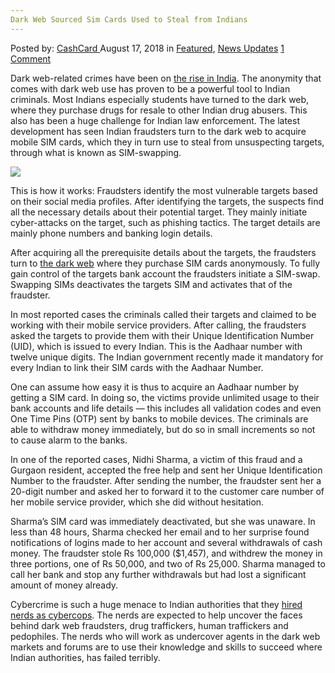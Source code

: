 ```yaml
---
Dark Web Sourced Sim Cards Used to Steal from Indians
---
```

<article class="post-listing post-26540 post type-post status-publish format-standard has-post-thumbnail hentry 
 tag-cards tag-dark tag-indians tag-sim tag-sourced tag-steal tag-web">
<div class="post-inner">
<span>Posted by: <a href="https://www.deepdotweb.com/author/cashcard/" title="">CashCard </a></span>
<span>August 17, 2018</span>
<span>in <a href="https://www.deepdotweb.com/category/deepdot-news/" rel="category tag">Featured</a>, <a href="https://www.deepdotweb.com/category/news-updates/" rel="category tag">News Updates</a></span>
<span><a href="https://www.deepdotweb.com/2018/08/17/dark-web-sourced-sim-cards-used-to-steal-from-indians/#comments">1 Comment</a></span>


<p>Dark web-related crimes have been on <a href="https://www.deepdotweb.com/2018/04/09/indian-sc-judge-states-the-need-to-regulate-the-cyber-sector-in-wake-of-dark-web-growth/">the rise in India</a>. The anonymity that comes with dark web use has proven to be a powerful tool to Indian criminals. Most Indians especially students have turned to the dark web, where they purchase drugs for resale to other Indian drug abusers. This also has been a huge challenge for Indian law enforcement. The latest development has seen Indian fraudsters turn to the dark web to acquire mobile SIM cards, which they in turn use to steal from unsuspecting targets, through what is known as SIM-swapping.</p>
<p><img class="wp-image-26549" src="/imgs/2018/08/word-image-24.jpeg" srcset="/imgs/2018/08/word-image-24.jpeg 375w, /imgs/2018/08/word-image-24-300x160.jpeg 300w" sizes="(max-width: 375px) 100vw, 375px" /></p>
<p>This is how it works: Fraudsters identify the most vulnerable targets based on their social media profiles. After identifying the targets, the suspects find all the necessary details about their potential target. They mainly initiate cyber-attacks on the target, such as phishing tactics. The target details are mainly phone numbers and banking login details.</p>
<p>After acquiring all the prerequisite details about the targets, the fraudsters turn to <a href="https://www.deepdotweb.com/tag/dark/">the dark web</a> where they purchase SIM cards anonymously. To fully gain control of the targets bank account the fraudsters initiate a SIM-swap. Swapping SIMs deactivates the targets SIM and activates that of the fraudster.</p>
<p>In most reported cases the criminals called their targets and claimed to be working with their mobile service providers. After calling, the fraudsters asked the targets to provide them with their Unique Identification Number (UID), which is issued to every Indian. This is the Aadhaar number with twelve unique digits. The Indian government recently made it mandatory for every Indian to link their SIM cards with the Aadhaar Number.</p>
<p>One can assume how easy it is thus to acquire an Aadhaar number by getting a SIM card. In doing so, the victims provide unlimited usage to their bank accounts and life details &#8212; this includes all validation codes and even One Time Pins (OTP) sent by banks to mobile devices. The criminals are able to withdraw money immediately, but do so in small increments so not to cause alarm to the banks.</p>
<p><a id="post-26540-_gjdgxs"></a> In one of the reported cases, Nidhi Sharma, a victim of this fraud and a Gurgaon resident, accepted the free help and sent her Unique Identification Number to the fraudster. After sending the number, the fraudster sent her a 20-digit number and asked her to forward it to the customer care number of her mobile service provider, which she did without hesitation.</p>
<p>Sharma’s SIM card was immediately deactivated, but she was unaware. In less than 48 hours, Sharma checked her email and to her surprise found notifications of logins made to her account and several withdrawals of cash money. The fraudster stole Rs 100,000 ($1,457), and withdrew the money in three portions, one of Rs 50,000, and two of Rs 25,000. Sharma managed to call her bank and stop any further withdrawals but had lost a significant amount of money already.</p>
<p>Cybercrime is such a huge menace to Indian authorities that they <a href="https://www.deepdotweb.com/2018/07/01/india-government-to-hire-nerds-as-policemen-in-fight-against-cybercriminals/">hired nerds as cybercops</a>. The nerds are expected to help uncover the faces behind dark web fraudsters, drug traffickers, human traffickers and pedophiles. The nerds who will work as undercover agents in the dark web markets and forums are to use their knowledge and skills to succeed where Indian authorities, has failed terribly.</p>
</div>
<span style="display:none"><a href="https://www.deepdotweb.com/tag/cards/" rel="tag">cards</a> <a href="https://www.deepdotweb.com/tag/dark/" rel="tag">dark</a> <a href="https://www.deepdotweb.com/tag/indians/" rel="tag">indians</a> <a href="https://www.deepdotweb.com/tag/sim/" rel="tag">sim</a> <a href="https://www.deepdotweb.com/tag/sourced/" rel="tag">sourced</a> <a href="https://www.deepdotweb.com/tag/steal/" rel="tag">steal</a> <a href="https://www.deepdotweb.com/tag/web/" rel="tag">web</a></span> <span style="display:none" class="updated">2018-08-17<a href="https://www.deepdotweb.com/author/cashcard/" title="Posts by CashCard" rel="author">CashCard</a></strong></div>
</div>
</article>

